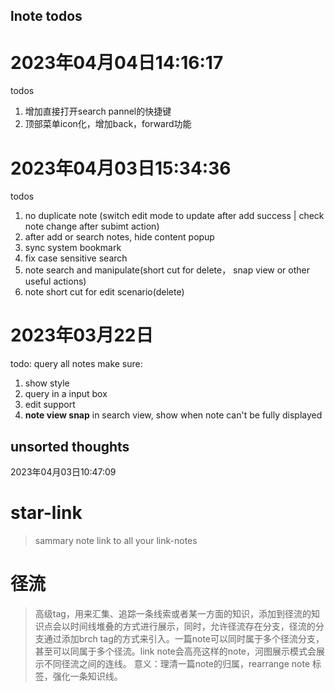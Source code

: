 ## lnote todos


# 2023年04月04日14:16:17
todos
1. 增加直接打开search pannel的快捷键
2. 顶部菜单icon化，增加back，forward功能

# 2023年04月03日15:34:36
todos
1. no duplicate note (switch edit mode to update after add success | check note change after subimt action)
2. after add or search notes, hide content popup
3. sync system bookmark<p1>
4. fix case sensitive search
5. note search and manipulate(short cut for delete， snap view or other useful actions)
6. note short cut for edit scenario(delete)

# 2023年03月22日
todo: query all notes
make sure:
1. show style
2. query in a input box
3. edit support
4. **note view snap** in search view, show when note can't be fully displayed 

## unsorted thoughts
2023年04月03日10:47:09
# star-link
> sammary note link to all your link-notes

# 径流
> 高级tag，用来汇集、追踪一条线索或者某一方面的知识，添加到径流的知识点会以时间线堆叠的方式进行展示，同时，允许径流存在分支，径流的分支通过添加brch tag的方式来引入。一篇note可以同时属于多个径流分支，甚至可以同属于多个径流。link note会高亮这样的note，河图展示模式会展示不同径流之间的连线。
意义：理清一篇note的归属，rearrange note 标签，强化一条知识线。
